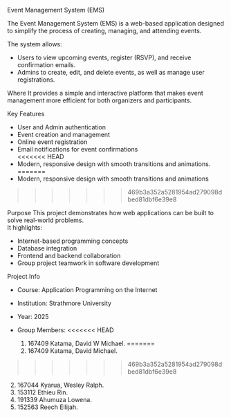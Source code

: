 Event Management System (EMS)

The Event Management System (EMS) is a web-based application designed to simplify the process of creating, managing, and attending events.  

The system allows:
- Users to view upcoming events, register (RSVP), and receive confirmation emails.  
- Admins to create, edit, and delete events, as well as manage user registrations.  

Where It provides a simple and interactive platform that makes event management more efficient for both organizers and participants.  
  
 Key Features
- User and Admin authentication  
- Event creation and management  
- Online event registration  
- Email notifications for event confirmations  
<<<<<<< HEAD
- Modern, responsive design with smooth transitions and animations.  
=======
- Modern, responsive design with smooth transitions and animations  
>>>>>>> 469b3a352a5281954ad279098dbed81dbf6e39e8

Purpose
This project demonstrates how web applications can be built to solve real-world problems.  
It highlights:
- Internet-based programming concepts  
- Database integration  
- Frontend and backend collaboration  
- Group project teamwork in software development  

Project Info
- Course: Application Programming on the Internet  
- Institution: Strathmore University  
- Year: 2025  

- Group Members:
<<<<<<< HEAD
  1. 167409 Katama, David W Michael.
=======
  1. 167409 Katama, David Michael.
>>>>>>> 469b3a352a5281954ad279098dbed81dbf6e39e8
  2. 167044 Kyarua, Wesley Ralph.
  3. 153112 Ethieu Rin.
  4. 191339 Ahumuza Lowena.
  5. 152563 Reech Ellijah.
